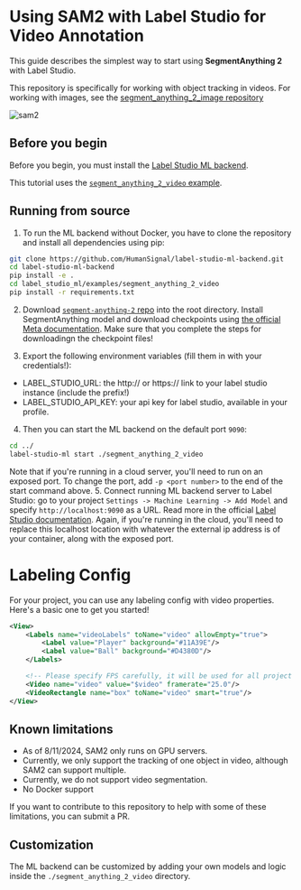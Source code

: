 <!--
---
title: SAM2 with Videos
type: guide
tier: all
order: 15
hide_menu: true
hide_frontmatter_title: true
meta_title: Using SAM2 with Label Studio for Video Annotation
categories:
    - Computer Vision
    - Video Annotation
    - Object Detection
    - Segment Anything Model
image: "/tutorials/sam2-video.png"
---
-->

# Using SAM2 with Label Studio for Video Annotation

This guide describes the simplest way to start using **SegmentAnything 2** with Label Studio.

This repository is specifically for working with object tracking in videos. For working with images, 
see the [segment_anything_2_image repository](https://github.com/HumanSignal/label-studio-ml-backend/tree/master/label_studio_ml/examples/segment_anything_2_image)

![sam2](./Sam2Video.gif)

## Before you begin

Before you begin, you must install the [Label Studio ML backend](https://github.com/HumanSignal/label-studio-ml-backend?tab=readme-ov-file#quickstart). 

This tutorial uses the [`segment_anything_2_video` example](https://github.com/HumanSignal/label-studio-ml-backend/tree/master/label_studio_ml/examples/segment_anything_2_video). 

## Running from source

1. To run the ML backend without Docker, you have to clone the repository and install all dependencies using pip:

```bash
git clone https://github.com/HumanSignal/label-studio-ml-backend.git
cd label-studio-ml-backend
pip install -e .
cd label_studio_ml/examples/segment_anything_2_video
pip install -r requirements.txt
```

2. Download [`segment-anything-2` repo](https://github.com/facebookresearch/segment-anything-2) into the root directory. Install SegmentAnything model and download checkpoints using [the official Meta documentation](https://github.com/facebookresearch/segment-anything-2?tab=readme-ov-file#installation). Make sure that you complete the steps for downloadingn the checkpoint files! 

3. Export the following environment variables (fill them in with your credentials!):
- LABEL_STUDIO_URL: the http:// or https:// link to your label studio instance (include the prefix!) 
- LABEL_STUDIO_API_KEY: your api key for label studio, available in your profile. 

4. Then you can start the ML backend on the default port `9090`:

```bash
cd ../
label-studio-ml start ./segment_anything_2_video
```
Note that if you're running in a cloud server, you'll need to run on an exposed port. To change the port, add `-p <port number>` to the end of the start command above.
5. Connect running ML backend server to Label Studio: go to your project `Settings -> Machine Learning -> Add Model` and specify `http://localhost:9090` as a URL. Read more in the official [Label Studio documentation](https://labelstud.io/guide/ml#Connect-the-model-to-Label-Studio).
 Again, if you're running in the cloud, you'll need to replace this localhost location with whatever the external ip address is of your container, along with the exposed port.

# Labeling Config
For your project, you can use any labeling config with video properties. Here's a basic one to get you started!

```xml     
<View>
    <Labels name="videoLabels" toName="video" allowEmpty="true">
        <Label value="Player" background="#11A39E"/>
        <Label value="Ball" background="#D4380D"/>
    </Labels>

    <!-- Please specify FPS carefully, it will be used for all project videos -->
    <Video name="video" value="$video" framerate="25.0"/>
    <VideoRectangle name="box" toName="video" smart="true"/>
</View>
```

## Known limitations
- As of 8/11/2024, SAM2 only runs on GPU servers. 
- Currently, we only support the tracking of one object in video, although SAM2 can support multiple. 
- Currently, we do not support video segmentation. 
- No Docker support

If you want to contribute to this repository to help with some of these limitations, you can submit a PR. 

## Customization

The ML backend can be customized by adding your own models and logic inside the `./segment_anything_2_video` directory. 
